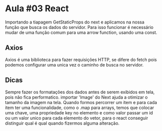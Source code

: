 # Aula #03 React

Importando a tiapagem GetStaticProps do next e aplicamos na nossa função que busca os dados do servidor.
Para isso funcionar é necessário mudar de uma função comum para uma arrow function, usando uma const.

## Axios
Axios é uma biblioteca para fazer requisições HTTP, se difere do fetch pois podemos configurar uma unica vez o caminho de busca no servidor. 

## Dicas
Sempre fazer os formatações dos dados antes de serem exibidos em tela, pois não fica performatico.
importar 'Image' do Next ajuda a otimizar o tamanho da imagem na tela.
Quando formos percorrer um item e para cada item ter uma funcionalidade, como o .map para arrays, temos que colocar uma chave, uma propriedade key no elemento e como valor passar um id ou um valor unico para cada elemento do vetor, para o react conseguir distinguir qual é qual quando fizermos alguma alteração.



